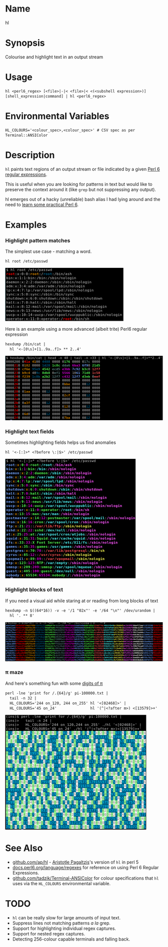 # Name
hl

# Synopsis
Colourise and highlight text in an output stream

# Usage

    hl <perl6_regex> [<file>|-|< <file>|< <(<subshell expression>)]
    [shell_expression|command] | hl <perl6_regex>

# Environmental Variables

    HL_COLOURS='<colour_spec>,<colour_spec>' # CSV spec as per Terminal::ANSIColor

# Description
`hl` paints text regions of an output stream or file indicated by a given
[Perl 6 regular expressions](https://docs.perl6.org/language/regexes).

This is useful when you are looking for patterns 
in text but would like to preserve the context around it 
(like `grep` but not suppressing any output).

hl emerges out of a hacky (unreliable) bash alias I had lying around and the
need to [learn some practical Perl 6](https://www.learningperl6.com/).

# Examples

### Highlight pattern matches

The simplest use case - matching a word.

    hl root /etc/passwd

![highlight-simple](doc/highlight-simple.png)

Here is an example using a more advanced (albeit trite) Perl6 regular expression

    hexdump /bin/cat |
      hl '<-[0\s]+[1..9a..f]> ** 2..4'

![highlight-01](doc/highlight-01.png)

### Highlight text fields

Sometimes highlighting fields helps us find anomalies

    hl '<-[:]>* <?before \:|$>' /etc/passwd

![fields](doc/fields.png)

### Highlight blocks of text

If you need a visual aid while staring at or reading from long blocks of text

    hexdump -n $((64*16)) -v -e '/1 "02x"' -e '/64 "\n"' /dev/urandom |
      hl '. ** 8'

![blocks](doc/blocks.png)

### π maze

And here's something fun with some [digits of π](https://www.angio.net/pi/digits/100000.txt)

    perl -lne 'print for /.{64}/g' pi-100000.txt |
      tail -n 32 | 
      HL_COLOURS='244 on_120, 244 on_255' hl '<[02468]>' |
      HL_COLOURS='45 on_24'               hl '(^|<?after m>) <[13579]>+' 

![pi-maze](doc/pi-maze.png)

# See Also

* [github.com/ap/hl](https://github.com/ap/hl) -
  [Aristotle Pagaltzis](http://plasmasturm.org/)'s version of `hl` in perl 5
* [docs.perl6.org/language/regexes](https://docs.perl6.org/language/regexes#Literals)
  for reference on using Perl 6 Regular Expressions.
* [github.com/tadzik/Terminal-ANSIColor](https://github.com/tadzik/Terminal-ANSIColor)
  for colour specifications that `hl` uses via the `HL_COLOURS` environmental
  variable.

# TODO
* `hl` can be really slow for large amounts of input text.
* Suppress lines not matching patterns _a la_ grep.
* Support for highlighting individual regex captures.
* Support for nested regex captures.
* Detecting 256-colour capable terminals and falling back.

